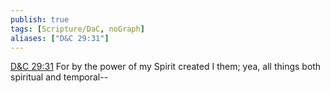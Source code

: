 ```yaml
---
publish: true
tags: [Scripture/DaC, noGraph]
aliases: ["D&C 29:31"]
---
```

[D&C 29:31](https://churchofjesuschrist.org/study/scriptures/dc-testament/dc/29?lang=eng&id=p31#p31) For by the power of my Spirit created I them; yea, all things both spiritual and temporal--

